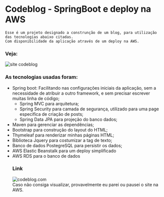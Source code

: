 # Codeblog - SpringBoot e deploy na AWS
	Esse é um projeto designado a construnção de um blog, para utilização das tecnologias abaixo citadas.
	Com disponibilidade da aplicação através de um deploy na AWS.
### Veja:
![site codeblog](https://media.giphy.com/media/24zMAj0ykC4M43AJBs/giphy.gif)

### As tecnologias usadas foram:


* Spring boot: Facilitando nas configurações iniciais da aplicação, sem a necessidade de atribuir a outro framework, e sem precisar escrever muitas linha de código;
	* Spring MVC para arquitetura;
	* Spring Security para camada de segurança, utilizado para uma page especifica de criação de posts;
	* Spring Data JPA para projeção do banco dados;
* Maven para gerenciar as dependências;
* Bootstrap para construção do layout do HTML;
* Thymeleaf para renderizar minhas páginas HTML;
* Biblioteca Jquery para costumizar a tag de texto;
* Banco de dados PostegreSQL para persistir os dados;
* AWS Elastic Beanstalk para um deploy simplificado
* AWS RDS para o banco de dados
  ### Link
  ![codeblog.com](http://codeblog-spring-dev.us-west-2.elasticbeanstalk.com/posts)
  	<br>Caso não consiga visualizar, provavelmente eu parei ou pausei o site na AWS.
